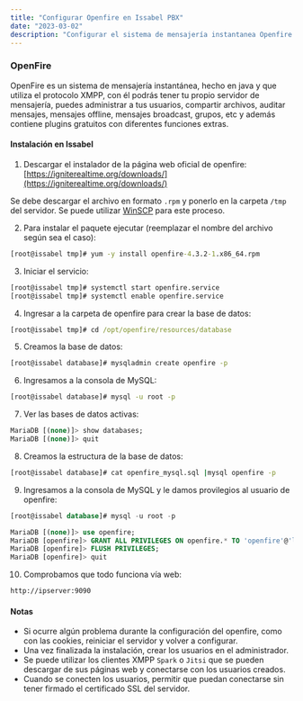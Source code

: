 ```yaml
---
title: "Configurar Openfire en Issabel PBX"
date: "2023-03-02"
description: "Configurar el sistema de mensajería instantanea Openfire en Issabel"
---
```


### OpenFire

OpenFire es un sistema de mensajería instantánea, hecho en java y que utiliza el protocolo XMPP, con él podrás tener tu propio servidor de mensajería, puedes administrar a tus usuarios, compartir archivos, auditar mensajes, mensajes offline, mensajes broadcast, grupos, etc y además contiene plugins gratuitos con diferentes funciones extras.

#### Instalación en Issabel

1. Descargar el instalador de la página web oficial de openfire:
[https://igniterealtime.org/downloads/](https://igniterealtime.org/downloads/)

Se debe descargar el archivo en formato `.rpm` y ponerlo en la carpeta `/tmp` del servidor. Se puede utilizar [WinSCP](https://winscp.net/eng/download.php) para este proceso.

2. Para instalar el paquete ejecutar (reemplazar el nombre del archivo según sea el caso):

```cmd
[root@issabel tmp]# yum -y install openfire-4.3.2-1.x86_64.rpm
```

3. Iniciar el servicio:

```cmd
[root@issabel tmp]# systemctl start openfire.service
[root@issabel tmp]# systemctl enable openfire.service
```

4. Ingresar a la carpeta de openfire para crear la base de datos:

```cmd
[root@issabel tmp]# cd /opt/openfire/resources/database
```

5. Creamos la base de datos:

```cmd
[root@issabel database]# mysqladmin create openfire -p
```

6. Ingresamos a la consola de MySQL:

```cmd
[root@issabel database]# mysql -u root -p
```

7. Ver las bases de datos activas:

```sql
MariaDB [(none)]> show databases;
MariaDB [(none)]> quit
```

8. Creamos la estructura de la base de datos:

```cmd
[root@issabel database]# cat openfire_mysql.sql |mysql openfire -p
```

9. Ingresamos a la consola de MySQL y le damos provilegios al usuario de openfire:

```sql
[root@issabel database]# mysql -u root -p

MariaDB [(none)]> use openfire;
MariaDB [openfire]> GRANT ALL PRIVILEGES ON openfire.* TO 'openfire'@'localhost' IDENTIFIED BY 'openfire';
MariaDB [openfire]> FLUSH PRIVILEGES;
MariaDB [openfire]> quit
```

10. Comprobamos que todo funciona vía web:

```cmd
http://ipserver:9090
```

#### Notas
- Si ocurre algún problema durante la configuración del openfire, como con las cookies, reiniciar el servidor y volver a configurar.
- Una vez finalizada la instalación, crear los usuarios en el administrador.
- Se puede utilizar los clientes XMPP `Spark` o `Jitsi` que se pueden descargar de sus páginas web y conectarse con los usuarios creados.
- Cuando se conecten los usuarios, permitir que puedan conectarse sin tener firmado el certificado SSL del servidor.
